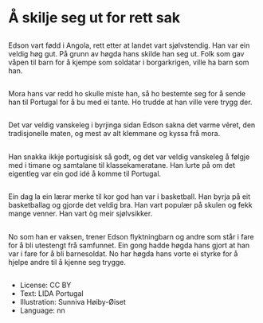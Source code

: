 # Å skilje seg ut for rett sak

##
Edson vart fødd i Angola, rett etter at landet vart sjølvstendig. Han var ein veldig høg gut. På grunn av høgda hans skilde han seg ut. Folk som gav våpen til barn for å kjempe som soldatar i borgarkrigen, ville ha barn som han.

##
Mora hans var redd ho skulle miste han, så ho bestemte seg for å sende han til Portugal for å bu med ei tante. Ho trudde at han ville vere trygg der.

##
Det var veldig vanskeleg i byrjinga sidan Edson sakna det varme vêret, den tradisjonelle maten, og mest av alt klemmane og kyssa frå mora.

##
Han snakka ikkje portugisisk så godt, og det var veldig vanskeleg å følgje med i timane og samtalane til klassekameratane. Han lurte på om det eigentleg var ein god idé å komme til Portugal.

##
Ein dag la ein lærar merke til kor god han var i basketball. Han byrja på eit basketballag og gjorde det veldig bra. Han vart populær på skulen og fekk mange venner. Han vart òg meir sjølvsikker.

##
No som han er vaksen, trener Edson flyktningbarn og andre som står i fare for å bli utestengt frå samfunnet. Ein gong hadde høgda hans gjort at han var i fare for å bli barnesoldat. No har høgda hans vorte ei styrke for å hjelpe andre til å kjenne seg trygge.

##
* License: CC BY
* Text: LIDA Portugal
* Illustration: Sunniva Høiby-Øiset
* Language: nn
